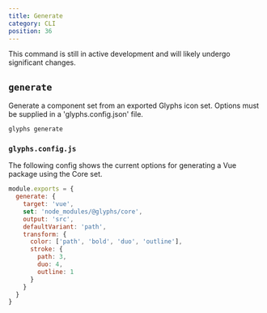 ```yaml
---
title: Generate
category: CLI
position: 36
---
```


<alert>

This command is still in active development and will likely undergo significant changes.

</alert>

## `generate`

Generate a component set from an exported Glyphs icon set. Options must be supplied in a 'glyphs.config.json' file.

```bash
glyphs generate
```

### `glyphs.config.js`

The following config shows the current options for generating a Vue package using the Core set.

```js
module.exports = {
  generate: {
    target: 'vue',
    set: 'node_modules/@glyphs/core',
    output: 'src',
    defaultVariant: 'path',
    transform: {
      color: ['path', 'bold', 'duo', 'outline'],
      stroke: {
        path: 3,
        duo: 4,
        outline: 1
      }
    }
  }
}
```
